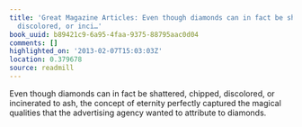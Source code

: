 ```yaml
---
title: 'Great Magazine Articles: Even though diamonds can in fact be shattered, chipped,
  discolored, or inci…'
book_uuid: b89421c9-6a95-4faa-9375-88795aac0d04
comments: []
highlighted_on: '2013-02-07T15:03:03Z'
location: 0.379678
source: readmill
---
```


Even though diamonds can in fact be shattered, chipped, discolored, or incinerated to ash, the concept of eternity perfectly captured the magical qualities that the advertising agency wanted to attribute to diamonds.